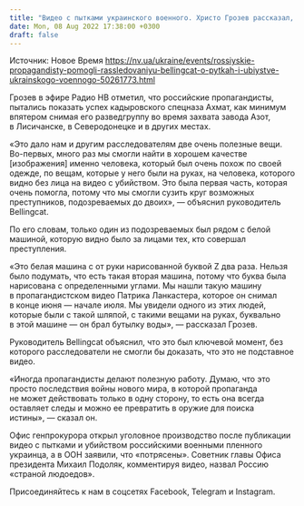 ```yaml
---
title: "Видео с пытками украинского военного. Христо Грозев рассказал, как российские пропагандисты помогли Bellingcat"
date: Mon, 08 Aug 2022 17:38:00 +0300
draft: false
---
```

Источник: Новое Время https://nv.ua/ukraine/events/rossiyskie-propagandisty-pomogli-rassledovaniyu-bellingcat-o-pytkah-i-ubiystve-ukrainskogo-voennogo-50261773.html


 Грозев в эфире Радио НВ отметил, что российские пропагандисты, пытались показать успех кадыровского спецназа Ахмат, как минимум впятером снимая его разведгруппу во время захвата завода Азот, в Лисичанске, в Северодонецке и в других местах.

«Это дало нам и другим расследователям две очень полезные вещи. Во-первых, много раз мы смогли найти в хорошем качестве [изображения] именно человека, который был очень похож по своей одежде, по вещам, которые у него были на руках, на человека, которого видно без лица на видео с убийством. Это была первая часть, которая очень помогла, потому что мы смогли сузить круг возможных преступников, подозреваемых до двоих», — объяснил руководитель Bellingcat.

По его словам, только один из подозреваемых был рядом с белой машиной, которую видно было за лицами тех, кто совершал преступления.

«Это белая машина с от руки нарисованной буквой Z два раза. Нельзя было подумать, что есть такая вторая машина, потому что буква была нарисована с определенными углами. Мы нашли такую машину в пропагандистском видео Патрика Ланкастера, которое он снимал в конце июня — начале июля. Мы увидели одного из этих людей, которые были с такой шляпой, с такими вещами на руках, буквально в этой машине — он брал бутылку воды», — рассказал Грозев.

Руководитель Bellingcat объяснил, что это был ключевой момент, без которого расследователи не смогли бы доказать, что это не подставное видео.

«Иногда пропагандисты делают полезную работу. Думаю, что это просто последствия войны нового мира, в которой пропаганда не может действовать только в одну сторону, то есть она всегда оставляет следы и можно ее превратить в оружие для поиска истины», — сказал он.

Офис генпрокурора открыл уголовное производство после публикации видео с пытками и убийством российскими военными пленного украинца, а в ООН заявили, что «потрясены». Советник главы Офиса президента Михаил Подоляк, комментируя видео, назвал Россию «страной людоедов».

Присоединяйтесь к нам в соцсетях Facebook, Telegram и Instagram.
